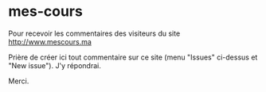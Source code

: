 # mes-cours
Pour recevoir les commentaires des visiteurs du site  http://www.mescours.ma

Prière de créer ici tout commentaire sur ce site (menu "Issues" ci-dessus et "New issue"). J'y répondrai.

Merci.
